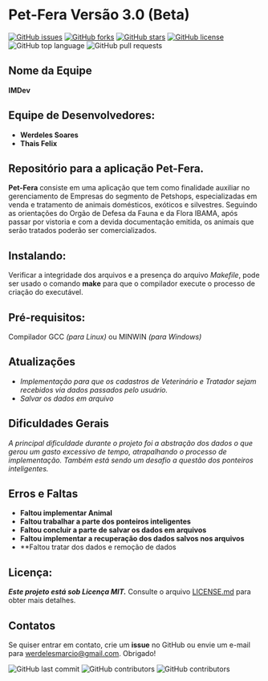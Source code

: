 # Pet-Fera Versão 3.0 (Beta)

[![GitHub issues](https://img.shields.io/github/issues/werdelesmarcio/PetFera3.0?style=for-the-badge)](https://github.com/werdelesmarcio/PetFera3.0/issues?style=for-the-badge) [![GitHub forks](https://img.shields.io/github/forks/werdelesmarcio/PetFera3.0?style=for-the-badge)](https://github.com/werdelesmarcio/PetFera3.0/network?style=for-the-badge)  [![GitHub stars](https://img.shields.io/github/stars/werdelesmarcio/PetFera3.0?style=for-the-badge)](https://github.com/werdelesmarcio/PetFera3.0/stargazers?style=for-the-badge)  [![GitHub license](https://img.shields.io/github/license/werdelesmarcio/PetFera3.0?style=for-the-badge)](https://github.com/werdelesmarcio/PetFera3.0/blob/main/LICENSE?style=for-the-badge)  ![GitHub top language](https://img.shields.io/github/languages/top/werdelesmarcio/PetFera3.0?style=for-the-badge)  ![GitHub pull requests](https://img.shields.io/github/issues-pr/werdelesmarcio/PetFera3.0?style=for-the-badge) 

## Nome da Equipe
**IMDev**

## Equipe de Desenvolvedores:
* **Werdeles Soares**
* **Thais Felix**

## Repositório para a aplicação Pet-Fera.
**Pet-Fera** consiste em uma aplicação que tem como finalidade auxiliar no gerenciamento de Empresas do segmento de Petshops, especializadas em venda e tratamento de animais domésticos, exóticos e silvestres. Seguindo as orientações do Orgão de Defesa da Fauna e da Flora IBAMA, após passar por vistoria e com a devida documentação emitida, os animais que serão tratados poderão ser comercializados. 

## Instalando:
Verificar a integridade dos arquivos e a presença do arquivo _Makefile_, pode ser usado o comando **make** para que o compilador execute o processo de criação do executável. 

## Pré-requisitos:
Compilador GCC _(para Linux)_ ou MINWIN _(para Windows)_

## Atualizações
* _Implementação para que os cadastros de Veterinário e Tratador sejam recebidos via dados passados pelo usuário._
* _Salvar os dados em arquivo_

## Dificuldades Gerais
_A principal dificuldade durante o projeto foi a abstração dos dados o que gerou um gasto excessivo de tempo, atrapalhando o processo de implementação. Também está sendo um desafio a questão dos ponteiros inteligentes._

## Erros e Faltas
* **Faltou implementar Animal**
* **Faltou trabalhar a parte dos ponteiros inteligentes**
* **Faltou concluir a parte de salvar os dados em arquivos**
* **Faltou implementar a recuperação dos dados salvos nos arquivos**
* **Faltou tratar dos dados e remoção de dados


## Licença: 
***Este projeto está sob Licença MIT.***
Consulte o arquivo [LICENSE.md](https://github.com/werdelesmarcio/PetFera3.0/blob/main/LICENSE) para obter mais detalhes.

## Contatos
Se quiser entrar em contato, crie um **issue** no GitHub ou envie um e-mail para werdelesmarcio@gmail.com. Obrigado!

<img alt="GitHub last commit" src="https://img.shields.io/github/last-commit/werdelesmarcio/PetFera3.0?style=for-the-badge">  <img alt="GitHub contributors" src="https://img.shields.io/github/contributors/werdelesmarcio/PetFera3.0?style=for-the-badge">  <img alt="GitHub contributors" src="https://img.shields.io/github/repo-size/werdelesmarcio/PetFera3.0?label=REPOSIT%C3%93RIO&logo=GITHUB&style=for-the-badge">
